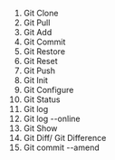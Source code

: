 1. Git Clone
2. Git Pull
3. Git Add
4. Git Commit
5. Git Restore
6. Git Reset
7. Git Push
8. Git Init
9. Git Configure
10. Git Status
11. Git log
12. Git log --online
13. Git Show
14. Git Diff/ Git Difference
15. Git commit --amend
